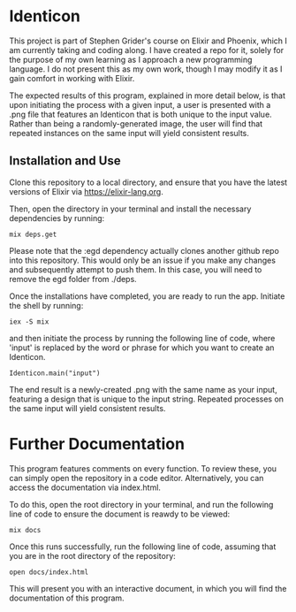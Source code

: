 # Identicon

This project is part of Stephen Grider's course on Elixir and Phoenix, which I am currently taking and coding along. I have created a repo for it, solely for the purpose of my own learning as I approach a new programming language. I do not present this as my own work, though I may modify it as I gain comfort in working with Elixir.

The expected results of this program, explained in more detail below, is that upon initiating the process with a given input, a user is presented with a .png file that features an Identicon that is both unique to the input value. Rather than being a randomly-generated image, the user will find that repeated instances on the same input will yield consistent results.

## Installation and Use

Clone this repository to a local directory, and ensure that you have the latest versions of Elixir via https://elixir-lang.org.

Then, open the directory in your terminal and install the necessary dependencies by running:

```
mix deps.get
```

Please note that the :egd dependency actually clones another github repo into this repository. This would only be an issue if you make any changes and subsequently attempt to push them. In this case, you will need to remove the egd folder from ./deps.

Once the installations have completed, you are ready to run the app. Initiate the shell by running:

```
iex -S mix
```

and then initiate the process by running the following line of code, where 'input' is replaced by the word or phrase for which you want to create an Identicon.

```
Identicon.main("input")
```

The end result is a newly-created .png with the same name as your input, featuring a design that is unique to the input string. Repeated processes on the same input will yield consistent results.

# Further Documentation

This program features comments on every function. To review these, you can simply open the repository in a code editor. Alternatively, you can access the documentation via index.html.

To do this, open the root directory in your terminal, and run the following line of code to ensure the document is reawdy to be viewed:

```
mix docs
```

Once this runs successfully, run the following line of code, assuming that you are in the root directory of the repository:

```
open docs/index.html
```

This will present you with an interactive document, in which you will find the documentation of this program.
